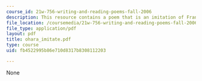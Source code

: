 ```yaml
---
course_id: 21w-756-writing-and-reading-poems-fall-2006
description: This resource contains a poem that is an imitation of Frank O?Hara poems.
file_location: /coursemedia/21w-756-writing-and-reading-poems-fall-2006/fb4522995b86e710d8317b8308112203_ohara_imitate.pdf
file_type: application/pdf
layout: pdf
title: ohara_imitate.pdf
type: course
uid: fb4522995b86e710d8317b8308112203

---
```

None